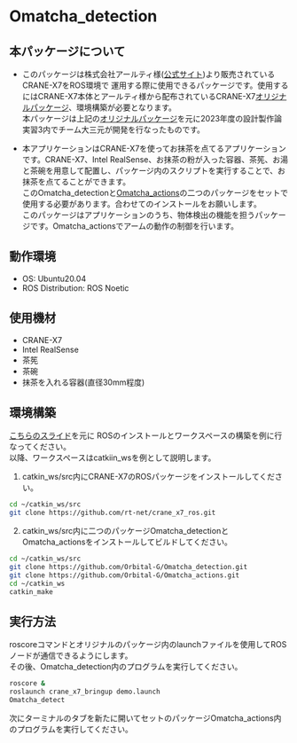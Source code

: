 # Omatcha_detection
## 本パッケージについて
- このパッケージは株式会社アールティ様([公式サイト](https://rt-net.jp/))より販売されているCRANE-X7をROS環境で
運用する際に使用できるパッケージです。使用するにはCRANE-X7本体とアールティ様から配布されているCRANE-X7[オリジナルパッケージ](https://github.com/rt-net/crane_x7_ros)、環境構築が必要となります。  
本パッケージは上記の[オリジナルパッケージ](https://github.com/rt-net/crane_x7_ros)を元に2023年度の設計製作論実習3内でチーム大三元が開発を行なったものです。  

- 本アプリケーションはCRANE-X7を使ってお抹茶を点てるアプリケーションです。CRANE-X7、Intel RealSense、お抹茶の粉が入った容器、茶筅、お湯と茶碗を用意して配置し、パッケージ内のスクリプトを実行することで、お抹茶を点てることができます。  
このOmatcha_detectionと[Omatcha_actions](https://github.com/Orbital-G/Omatcha_actions)の二つのパッケージをセットで使用する必要があります。合わせてのインストールをお願いします。  
このパッケージはアプリケーションのうち、物体検出の機能を担うパッケージです。Omatcha_actionsでアームの動作の制御を行います。

## 動作環境
* OS: Ubuntu20.04  
* ROS Distribution: ROS Noetic

## 使用機材
* CRANE-X7  
* Intel RealSense  
* 茶筅  
* 茶碗  
* 抹茶を入れる容器(直径30mm程度)  

## 環境構築
[こちらのスライド](https://github.com/ryuichiueda/my_slides/blob/master/robotdesign3_2021/lesson1.md)を元に
ROSのインストールとワークスペースの構築を例に行なってください。  
以降、ワークスペースはcatkiin_wsを例として説明します。  
1. catkin_ws/src内にCRANE-X7のROSパッケージをインストールしてください。
```sh
cd ~/catkin_ws/src  
git clone https://github.com/rt-net/crane_x7_ros.git  
```

2. catkin_ws/src内に二つのパッケージOmatcha_detectionとOmatcha_actionsをインストールしてビルドしてください。
```sh
cd ~/catkin_ws/src
git clone https://github.com/Orbital-G/Omatcha_detection.git
git clone https://github.com/Orbital-G/Omatcha_actions.git
cd ~/catkin_ws  
catkin_make  
```

## 実行方法
roscoreコマンドとオリジナルのパッケージ内のlaunchファイルを使用してROSノードが通信できるようにします。  
その後、Omatcha_detection内のプログラムを実行してください。
```sh
roscore &
roslaunch crane_x7_bringup demo.launch
Omatcha_detect
```

次にターミナルのタブを新たに開いてセットのパッケージOmatcha_actions内のプログラムを実行してください。
```

```